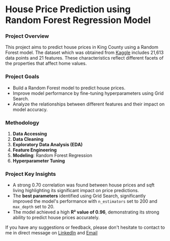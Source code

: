 # House Price Prediction using Random Forest Regression Model

### Project Overview  
This project aims to predict house prices in King County using a Random Forest model. The dataset which was obtained from [Kaggle](https://www.kaggle.com/datasets/harlfoxem/housesalesprediction) includes 21,613 data points and 21 features. These characteristics reflect different facets of the properties that affect home values.

### Project Goals
- Build a Random Forest model to predict house prices.
- Improve model performance by fine-tuning hyperparameters using Grid Search.
- Analyze the relationships between different features and their impact on model accuracy.

### Methodology  
1. **Data Accessing**
2. **Data Cleaning**
3. **Exploratory Data Analysis (EDA)**
4. **Feature Engineering**
5. **Modeling**: Random Forest Regression
6. **Hyperparameter Tuning**

### Project Key Insights  
- A strong 0.70 correlation was found between house prices and sqft living highlighting its significant impact on price predictions.
- The **best parameters** identified using Grid Search, significantly improved the model's performance with `n_estimators` set to 200 and `max_depth` set to 20.
- The model achieved a high **R² value of 0.96**, demonstrating its strong ability to predict house prices accurately.

If you have any suggestions or feedback, please don't hesitate to contact to me in direct message on [LinkedIn](https://www.linkedin.com/in/alifahzuhrah/) and [Email](mailto:alifah.zuhrah@gmail.com)
